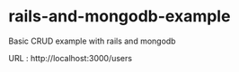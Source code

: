 # rails-and-mongodb-example
Basic CRUD example with rails and mongodb

URL : http://localhost:3000/users